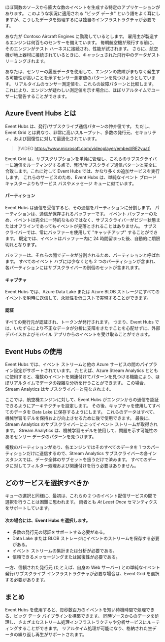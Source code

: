 ほぼ同数のソースから膨大な数のイベントを生成する特定のアプリケーションがあります。 このような状況に適用される "ビッグ データ" という語をよく耳にしますが、こうしたデータを処理するには独自のインフラストラクチャが必要です。

あなたが Contoso Aircraft Engines に勤務しているとします。 雇用主が製造するエンジンは何百ものセンサーを備えています。 毎朝航空機が飛行する前に、そのエンジンがテスト ハーネスに接続され、性能が試されます。 さらに、航空機が地上器材に接続されているときに、キャッシュされた飛行中のデータがストリーミングされます。

あなたは、センサーの履歴データを使用して、エンジンの故障がまもなく発生する可能性が高いことを示すセンサー測定値のパターンを見つけようとしています。 リアルタイムのセンサー測定値を、これらの故障パターンと比較します。 これにより、エンジンが疑わしい測定値を示す場合に、ほぼリアルタイムでユーザーに警告することができます。

## <a name="what-is-azure-event-hubs"></a>Azure Event Hubs とは
Event Hubs は、発行/サブスクライブ通信パターンの仲介役です。 ただし、Event Grid とは異なり、非常に高いスループット、多数の発行元、セキュリティ、および回復性に対して最適化されています。

> [!VIDEO https://www.microsoft.com/videoplayer/embed/RE2yuat]

Event Grid は、サブスクリプションを単純に管理し、これらのサブスクライバーに通信をルーティングする点で、発行/サブスクライブ通信パターンと完全に合致します。これに対して Event Hubs では、かなり多くの追加サービスを実行します。 これらのサービスのため、Event Hubs は、単純なイベント ブロードキャスターよりもサービス バスやメッセージ キューに似ています。

#### <a name="partitions"></a>パーティション
Event Hubs は通信を受信すると、その通信をパーティションに分割します。 パーティションは、通信が保存されるバッファーです。 イベント バッファーのため、イベントは完全に一時的なものではなく、サブスクライバーがビジー状態またはオフラインであってもイベントが見落とされることはありません。 サブスクライバーでは、常にバッファーを使用して "キャッチアップ" することができます。 既定では、イベントはバッファー内に 24 時間留まった後、自動的に期限切れとなります。

バッファーは、それらの間でデータが分割されるため、パーティションと呼ばれます。 すべてのイベント ハブには少なくとも 2 つのパーティションが含まれ、各パーティションにはサブスクライバーの別個のセットが含まれます。

#### <a name="capture"></a>キャプチャ
Event Hubs では、Azure Data Lake または Azure BLOB ストレージにすべてのイベントを瞬時に送信して、永続性を低コストで実現することができます。

#### <a name="authentication"></a>認証
すべての発行元が認証され、トークンが発行されます。 つまり、Event Hubs では、いたずらにより不正なデータが分析に支障をきたすことを心配せずに、外部デバイスおよびモバイル アプリからのイベントを受け取ることができます。 

## <a name="using-event-hubs"></a>Event Hubs の使用
Event Hubs では、イベント ストリームと他の Azure サービスの間のパイプライン設定がサポートされています。 たとえば、Azure Stream Analytics とともに使用すると、複数のイベントを関連付けてパターンを見つける機能により、ほぼリアルタイムでデータの複雑な分析を行うことができます。 この場合、Stream Analytics はサブスクライバーと見なされます。

ここでは、航空機エンジンに対して、Event Hubs がエンジンからの通信を認証できるようにアーキテクチャを設定します。 その後、キャプチャを使用してすべてのデータを Data Lake に保存するようにします。 これらのデータはすべて、機械学習モデルを保持および向上させるために後で使用できます。 最後に、Stream Analytics のサブスクライバーによってイベント ストリームが取得されます。 Stream Analytics は、機械学習モデルを使用して、問題を示す可能性のあるセンサー データのパターンを見つけます。

複数のパーティションがあり、各エンジンではそのすべてのデータを 1 つのパーティションだけに送信するので、Stream Analytics サブスクライバーの各インスタンスでは、データ全体のサブセットを扱うだけで済みます。 すべてのデータに対してフィルター処理および関連付けを行う必要はありません。

## <a name="which-service-should-i-choose"></a>どのサービスを選択すべきか
キューの選択と同様に、最初は、これらの 2 つのイベント配信サービスの間で選択を行うことは困難に思われます。 両者とも *At Least Once* セマンティクスをサポートしています。

#### <a name="choose-event-hubs-if"></a>次の場合には、Event Hubs を選択します。  

- 多数の発行元の認証をサポートする必要がある。
- Data Lake または BLOB ストレージにイベントのストリームを保存する必要がある。
- イベント ストリームの集計または分析が必要である。
- 信頼できるメッセージングまたは回復性が必要である。  

一方、信頼された発行元 (たとえば、自身の Web サーバー) との単純なイベント発行/サブスクライブ インフラストラクチャが必要な場合は、Event Grid を選択する必要があります。

## <a name="summary"></a>まとめ
Event Hubs を使用すると、毎秒数百万のイベントを短い待機時間で処理できる、ビッグ データ パイプラインを構築できます。 同時ソースからのデータを処理し、さまざまなストリーム処理インフラストラクチャや分析サービスにルーティングすることができます。 リアルタイム処理が可能になり、格納された生データの繰り返し再生がサポートされます。 